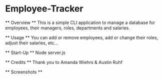 # Employee-Tracker

** Overview **
This is a simple CLI application to manage a database for employees, their managers, roles, departments and salaries.

** Usage **
You can add or remove employees, add or change their roles, adjust their salaries, etc...

** Start-Up **
Node server.js

** Credits **
Thank you to Amanda Wiehrs & Austin Ruhf

** Screenshots **
